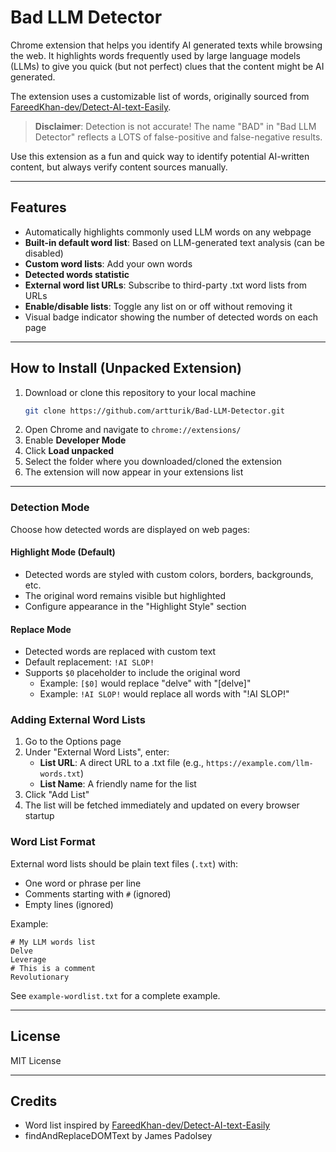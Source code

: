 # Bad LLM Detector

Chrome extension that helps you identify AI generated texts while browsing the web. It highlights words frequently used by large language models (LLMs) to give you quick (but not perfect) clues that the content might be AI generated.

The extension uses a customizable list of words, originally sourced from [FareedKhan-dev/Detect-AI-text-Easily](https://github.com/FareedKhan-dev/Detect-AI-text-Easily).

> **Disclaimer**: Detection is not accurate! The name "BAD" in "Bad LLM Detector" reflects a LOTS of false-positive and false-negative results.

Use this extension as a fun and quick way to identify potential AI-written content, but always verify content sources manually.

---

## Features
- Automatically highlights commonly used LLM words on any webpage
- **Built-in default word list**: Based on LLM-generated text analysis (can be disabled)
- **Custom word lists**: Add your own words
- **Detected words statistic**
- **External word list URLs**: Subscribe to third-party .txt word lists from URLs
- **Enable/disable lists**: Toggle any list on or off without removing it
- Visual badge indicator showing the number of detected words on each page

---

## How to Install (Unpacked Extension)
1. Download or clone this repository to your local machine
   ```bash
   git clone https://github.com/artturik/Bad-LLM-Detector.git
   ```
2. Open Chrome and navigate to `chrome://extensions/`
3. Enable **Developer Mode**
4. Click **Load unpacked**
5. Select the folder where you downloaded/cloned the extension
6. The extension will now appear in your extensions list

---

### Detection Mode
Choose how detected words are displayed on web pages:

#### Highlight Mode (Default)
- Detected words are styled with custom colors, borders, backgrounds, etc.
- The original word remains visible but highlighted
- Configure appearance in the "Highlight Style" section

#### Replace Mode
- Detected words are replaced with custom text
- Default replacement: `!AI SLOP!`
- Supports `$0` placeholder to include the original word
  - Example: `[$0]` would replace "delve" with "[delve]"
  - Example: `!AI SLOP!` would replace all words with "!AI SLOP!"

### Adding External Word Lists
1. Go to the Options page
2. Under "External Word Lists", enter:
   - **List URL**: A direct URL to a .txt file (e.g., `https://example.com/llm-words.txt`)
   - **List Name**: A friendly name for the list
3. Click "Add List"
4. The list will be fetched immediately and updated on every browser startup

### Word List Format
External word lists should be plain text files (`.txt`) with:
- One word or phrase per line
- Comments starting with `#` (ignored)
- Empty lines (ignored)

Example:
```
# My LLM words list
Delve
Leverage
# This is a comment
Revolutionary
```

See `example-wordlist.txt` for a complete example.

---

## License
MIT License

---

## Credits
- Word list inspired by [FareedKhan-dev/Detect-AI-text-Easily](https://github.com/FareedKhan-dev/Detect-AI-text-Easily)
- findAndReplaceDOMText by James Padolsey
